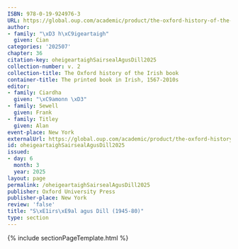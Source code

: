 ```yaml
---
ISBN: 978-0-19-924976-3
URL: https://global.oup.com/academic/product/the-oxford-history-of-the-irish-book-volume-ii-9780199249763?cc=ge&lang=3n#
author:
- family: "\xD3 h\xC9igeartaigh"
  given: Cian
categories: '202507'
chapter: 36
citation-key: oheigeartaighSairsealAgusDill2025
collection-number: v. 2
collection-title: The Oxford history of the Irish book
container-title: The printed book in Irish, 1567-2010s
editor:
- family: Ciardha
  given: "\xC9amonn \xD3"
- family: Sewell
  given: Frank
- family: Titley
  given: Alan
event-place: New York
externalUrl: https://global.oup.com/academic/product/the-oxford-history-of-the-irish-book-volume-ii-9780199249763?cc=ge&lang=3n#
id: oheigeartaighSairsealAgusDill2025
issued:
- day: 6
  month: 3
  year: 2025
layout: page
permalink: /oheigeartaighSairsealAgusDill2025
publisher: Oxford University Press
publisher-place: New York
review: 'false'
title: "S\xE1irs\xE9al agus Dill (1945-80)"
type: section
---
```

{% include sectionPageTemplate.html %}